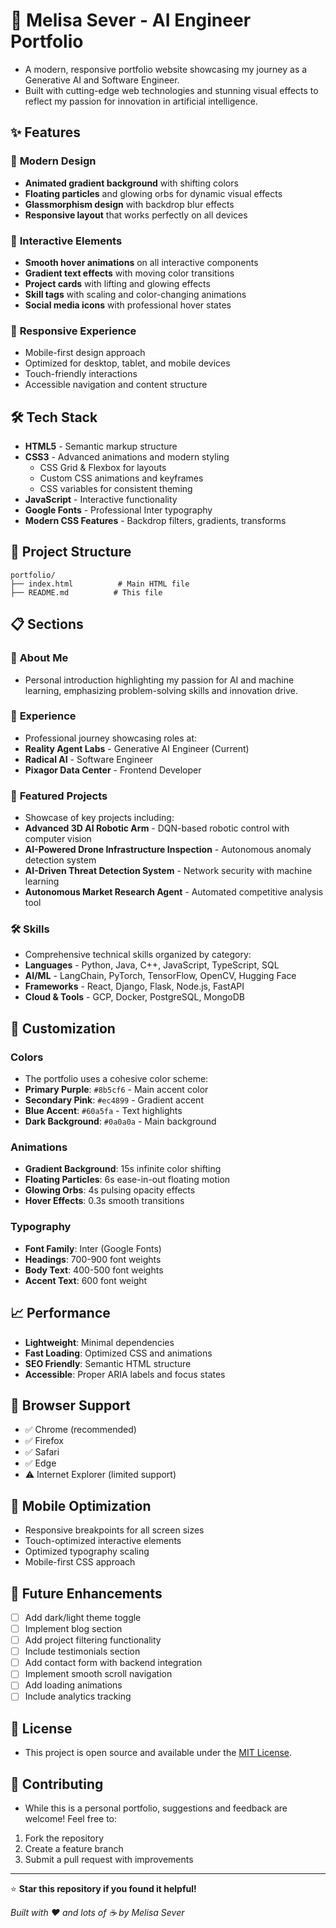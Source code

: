 # 🚀 Melisa Sever - AI Engineer Portfolio
- A modern, responsive portfolio website showcasing my journey as a Generative AI and Software Engineer.
- Built with cutting-edge web technologies and stunning visual effects to reflect my passion for innovation in artificial intelligence.

## ✨ Features
### 🎨 **Modern Design**
- **Animated gradient background** with shifting colors
- **Floating particles** and glowing orbs for dynamic visual effects
- **Glassmorphism design** with backdrop blur effects
- **Responsive layout** that works perfectly on all devices

### 🌈 **Interactive Elements**
- **Smooth hover animations** on all interactive components
- **Gradient text effects** with moving color transitions
- **Project cards** with lifting and glowing effects
- **Skill tags** with scaling and color-changing animations
- **Social media icons** with professional hover states

### 📱 **Responsive Experience**
- Mobile-first design approach
- Optimized for desktop, tablet, and mobile devices
- Touch-friendly interactions
- Accessible navigation and content structure

## 🛠️ Tech Stack

- **HTML5** - Semantic markup structure
- **CSS3** - Advanced animations and modern styling
  - CSS Grid & Flexbox for layouts
  - Custom CSS animations and keyframes
  - CSS variables for consistent theming
- **JavaScript** - Interactive functionality
- **Google Fonts** - Professional Inter typography
- **Modern CSS Features** - Backdrop filters, gradients, transforms

## 📂 Project Structure

```
portfolio/
├── index.html          # Main HTML file
├── README.md          # This file
```

## 📋 Sections
### 🎯 **About Me**
- Personal introduction highlighting my passion for AI and machine learning, emphasizing problem-solving skills and innovation drive.

### 💼 **Experience**
- Professional journey showcasing roles at:
- **Reality Agent Labs** - Generative AI Engineer (Current)
- **Radical AI** - Software Engineer
- **Pixagor Data Center** - Frontend Developer

### 🔬 **Featured Projects**
- Showcase of key projects including:
- **Advanced 3D AI Robotic Arm** - DQN-based robotic control with computer vision
- **AI-Powered Drone Infrastructure Inspection** - Autonomous anomaly detection system
- **AI-Driven Threat Detection System** - Network security with machine learning
- **Autonomous Market Research Agent** - Automated competitive analysis tool

### 🛠️ **Skills**
- Comprehensive technical skills organized by category:
- **Languages** - Python, Java, C++, JavaScript, TypeScript, SQL
- **AI/ML** - LangChain, PyTorch, TensorFlow, OpenCV, Hugging Face
- **Frameworks** - React, Django, Flask, Node.js, FastAPI
- **Cloud & Tools** - GCP, Docker, PostgreSQL, MongoDB

## 🎨 Customization
### **Colors**
- The portfolio uses a cohesive color scheme:
- **Primary Purple**: `#8b5cf6` - Main accent color
- **Secondary Pink**: `#ec4899` - Gradient accent
- **Blue Accent**: `#60a5fa` - Text highlights
- **Dark Background**: `#0a0a0a` - Main background

### **Animations**
- **Gradient Background**: 15s infinite color shifting
- **Floating Particles**: 6s ease-in-out floating motion
- **Glowing Orbs**: 4s pulsing opacity effects
- **Hover Effects**: 0.3s smooth transitions

### **Typography**
- **Font Family**: Inter (Google Fonts)
- **Headings**: 700-900 font weights
- **Body Text**: 400-500 font weights
- **Accent Text**: 600 font weight

## 📈 Performance
- **Lightweight**: Minimal dependencies
- **Fast Loading**: Optimized CSS and animations
- **SEO Friendly**: Semantic HTML structure
- **Accessible**: Proper ARIA labels and focus states

## 🔧 Browser Support
- ✅ Chrome (recommended)
- ✅ Firefox
- ✅ Safari
- ✅ Edge
- ⚠️ Internet Explorer (limited support)

## 📱 Mobile Optimization
- Responsive breakpoints for all screen sizes
- Touch-optimized interactive elements
- Optimized typography scaling
- Mobile-first CSS approach

## 🌟 Future Enhancements
- [ ] Add dark/light theme toggle
- [ ] Implement blog section
- [ ] Add project filtering functionality
- [ ] Include testimonials section
- [ ] Add contact form with backend integration
- [ ] Implement smooth scroll navigation
- [ ] Add loading animations
- [ ] Include analytics tracking

## 📝 License
- This project is open source and available under the [MIT License](LICENSE).

## 🤝 Contributing
- While this is a personal portfolio, suggestions and feedback are welcome! Feel free to:
1. Fork the repository
2. Create a feature branch
3. Submit a pull request with improvements

---

⭐ **Star this repository if you found it helpful!**

*Built with ❤️ and lots of ☕ by Melisa Sever*
